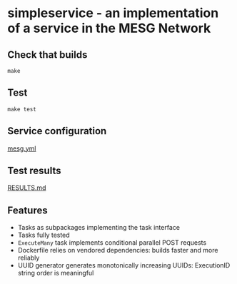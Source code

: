 # simpleservice - an implementation of a service in the MESG Network

## Check that builds

```
make
```

## Test

```
make test
```

## Service configuration

[mesg.yml](mesg.yml)

## Test results

[RESULTS.md](RESULTS.md)

## Features

- Tasks as subpackages implementing the task interface
- Tasks fully tested
- `ExecuteMany` task implements conditional parallel POST requests
- Dockerfile relies on vendored dependencies: builds faster and more reliably
- UUID generator generates monotonically increasing UUIDs: ExecutionID string order is meaningful
